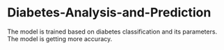 # Diabetes-Analysis-and-Prediction
The model is trained based on diabetes classification and its parameters. The model is getting more accuracy.
